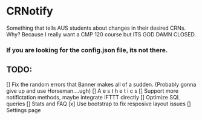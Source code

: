 # CRNotify
Something that tells AUS students about changes in their desired CRNs. Why? Because I really want a CMP 120 course but ITS GOD DAMN CLOSED.


### If you are looking for the config.json file, its not there.


## TODO:

[] Fix the random errors that Banner makes all of a sudden. (Probably gonna give up and use Horseman....ugh)
[] A e s t h e t i c s
[] Support more notifictation methods, maybe integrate IFTTT directly
[] Optimize SQL queries
[] Stats and FAQ
[x] Use bootstrap to fix resposive layout issues
[] Settings page
